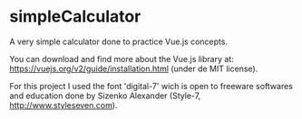 # simpleCalculator
A very simple calculator done to practice Vue.js concepts.

You can download and find more about the Vue.js library at: https://vuejs.org/v2/guide/installation.html (under de MIT license).

For this project I used the font 'digital-7' wich is open to freeware softwares and education done by Sizenko Alexander (Style-7, http://www.styleseven.com).
